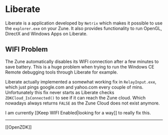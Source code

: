 # Liberate
Liberate is a application developed by ``Netrix`` which makes it possible to use the ``explorer.exe`` on your Zune. It also provides functionality to run OpenGL, DirectX and Windows Apps on Liberate. 

## WIFI Problem
The Zune automatically disables its WIFI connection after a few minutes to save battery. This is a huge problem when trying to run the Windows CE Remote debugging tools through Liberate for example. 

Liberate actually implemented a somewhat working fix in ``RelayInput.exe``, which just pings google.com and yahoo.com every couple of mins. Unfortunately this fix never starts as Liberate checks ``ZDKCloud_IsConnected()`` to see if it can reach the Zune cloud. Which nowadays always returns ``FALSE`` as the Zune Cloud does not exist anymore. 

I am currently [[Keep WIFI Enabled|looking for a way]] to really fix this.

---
[[OpenZDK]]